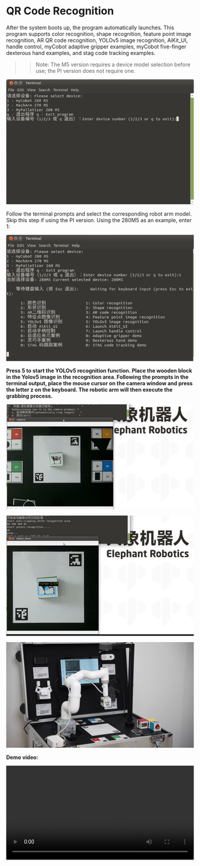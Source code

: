 # QR Code Recognition

After the system boots up, the program automatically launches. This program supports color recognition, shape recognition, feature point image recognition, AR QR code recognition, YOLOv5 image recognition, AiKit_UI, handle control, myCobot adaptive gripper examples, myCobot five-finger dexterous hand examples, and stag code tracking examples.

>>Note: The M5 version requires a device model selection before use; the PI version does not require one.

![](../resources/5-BasicAlgorithmFunction/5.1-1.png)

Follow the terminal prompts and select the corresponding robot arm model. Skip this step if using the PI version. Using the 280M5 as an example, enter 1:

![](../resources/5-BasicAlgorithmFunction/5.1-2.png)

**Press 5 to start the YOLOv5 recognition function. Place the wooden block in the Yolov5 image in the recognition area. Following the prompts in the terminal output, place the mouse cursor on the camera window and press the letter z on the keyboard. The robotic arm will then execute the grabbing process.**

![](../resources/5-BasicAlgorithmFunction/5.5-1.png)

![](../resources/5-BasicAlgorithmFunction/5.5-2.png)

![](../resources/5-BasicAlgorithmFunction/5.5-3.png)

**Demo video:** 

<video id="my-video" class="video-js" controls preload="auto" width="100%"
poster="" data-setup='{"aspectRatio":"16:9"}'>
  <source src="../resources/5-BasicAlgorithmFunction/YOLORecognition.mp4"></video>